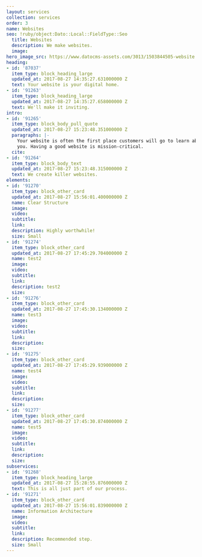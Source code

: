 ```yaml
---
layout: services
collection: services
order: 3
name: Websites
seo: !ruby/object:Dato::Local::FieldType::Seo
  title: Websites
  description: We make websites.
  image: 
hero_image_src: https://www.datocms-assets.com/3013/1503844505-website.jpg
heading:
- id: '87037'
  item_type: block_heading_large
  updated_at: 2017-08-27 14:35:27.631000000 Z
  text: Your website is your digital home.
- id: '91263'
  item_type: block_heading_large
  updated_at: 2017-08-27 14:35:27.658000000 Z
  text: We'll make it inviting.
intro:
- id: '91265'
  item_type: block_body_pull_quote
  updated_at: 2017-08-27 15:23:48.351000000 Z
  paragraphs: |-
    Your website is often the first place customers will go to learn about
    you. Having a good website is mission-critical.
  cite: 
- id: '91264'
  item_type: block_body_text
  updated_at: 2017-08-27 15:23:48.315000000 Z
  text: We create killer websites.
elements:
- id: '91270'
  item_type: block_other_card
  updated_at: 2017-08-27 15:56:01.400000000 Z
  name: Clear Structure
  image: 
  video: 
  subtitle: 
  link: 
  description: Highly worthwhile!
  size: Small
- id: '91274'
  item_type: block_other_card
  updated_at: 2017-08-27 17:45:29.704000000 Z
  name: test2
  image: 
  video: 
  subtitle: 
  link: 
  description: test2
  size: 
- id: '91276'
  item_type: block_other_card
  updated_at: 2017-08-27 17:45:30.134000000 Z
  name: test3
  image: 
  video: 
  subtitle: 
  link: 
  description: 
  size: 
- id: '91275'
  item_type: block_other_card
  updated_at: 2017-08-27 17:45:29.939000000 Z
  name: test4
  image: 
  video: 
  subtitle: 
  link: 
  description: 
  size: 
- id: '91277'
  item_type: block_other_card
  updated_at: 2017-08-27 17:45:30.874000000 Z
  name: test5
  image: 
  video: 
  subtitle: 
  link: 
  description: 
  size: 
subservices:
- id: '91268'
  item_type: block_heading_large
  updated_at: 2017-08-27 15:28:55.876000000 Z
  text: This is all just part of our process.
- id: '91271'
  item_type: block_other_card
  updated_at: 2017-08-27 15:56:01.839000000 Z
  name: Information Architecture
  image: 
  video: 
  subtitle: 
  link: 
  description: Recommended step.
  size: Small
---
```


